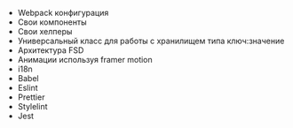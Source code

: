 - Webpack конфигурация
- Свои компоненты
- Свои хелперы
- Универсальный класс для работы с хранилищем типа ключ:значение
- Архитектура FSD
- Анимации используя framer motion
- i18n
- Babel
- Eslint
- Prettier
- Stylelint
- Jest
